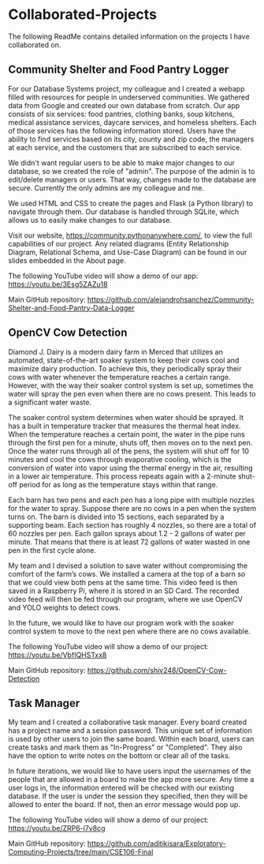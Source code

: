 # Collaborated-Projects
The following ReadMe contains detailed information on the projects I have collaborated on.


## Community Shelter and Food Pantry Logger

For our Database Systems project, my colleague and I created a webapp filled with resources for people in underserved communities. We gathered data from Google and created our own database from scratch. Our app consists of six services: food pantries, clothing banks, soup kitchens, medical assistance services, daycare services, and homeless shelters. Each of those services has the following information stored. Users have the ability to find services based on its city, county and zip code, the managers at each service, and the customers that are subscribed to each service.

We didn't want regular users to be able to make major changes to our database, so we created the role of "admin". The purpose of the admin is to edit/delete managers or users. That way, changes made to the database are secure. Currently the only admins are my colleague and me.

We used HTML and CSS to create the pages and Flask (a Python library) to navigate through them. Our database is handled through SQLite, which allows us to easily make changes to our database.

Visit our website, https://community.pythonanywhere.com/, to view the full capabilities of our project. Any related diagrams (Entity Relationship Diagram, Relational Schema, and Use-Case Diagram) can be found in our slides embedded in the About page.

The following YouTube video will show a demo of our app: https://youtu.be/3Esg5ZAZu18

Main GitHub repository: https://github.com/alejandrohsanchez/Community-Shelter-and-Food-Pantry-Data-Logger


## OpenCV Cow Detection

Diamond J. Dairy is a modern dairy farm in Merced that utilizes an automated, state-of-the-art soaker system to keep their cows cool and maximize dairy production. To achieve this, they periodically spray their cows with water whenever the temperature reaches a certain range. However, with the way their soaker control system is set up, sometimes the water will spray the pen even when there are no cows present. This leads to a significant water waste.

The soaker control system determines when water should be sprayed. It has a built in temperature tracker that measures the thermal heat index. When the temperature reaches a certain point, the water in the pipe runs through the first pen for a minute, shuts off, then moves on to the next pen. Once the water runs through all of the pens, the system will shut off for 10 minutes and cool the cows through evaporative cooling, which is the conversion of water into vapor using the thermal energy in the air, resulting in a lower air temperature. This process repeats again with a 2-minute shut-off period for as long as the temperature stays within that range.

Each barn has two pens and each pen has a long pipe with multiple nozzles for the water to spray. Suppose there are no cows in a pen when the system turns on. The barn is divided into 15 sections, each separated by a supporting beam. Each section has roughly 4 nozzles, so there are a total of 60 nozzles per pen. Each gallon sprays about 1.2 - 2 gallons of water per minute. That means that there is at least 72 gallons of water wasted in one pen in the first cycle alone.

My team and I devised a solution to save water without compromising the comfort of the farm’s cows. We installed a camera at the top of a barn so that we could view both pens at the same time. This video feed is then saved in a Raspberry Pi, where it is stored in an SD Card. The recorded video feed will then be fed through our program, where we use OpenCV and YOLO weights to detect cows.

In the future, we would like to have our program work with the soaker control system to move to the next pen where there are no cows available.

The following YouTube video will show a demo of our project: https://youtu.be/VbfIQHSTxx8

Main GitHub repository: https://github.com/shiv248/OpenCV-Cow-Detection


## Task Manager

My team and I created a collaborative task manager. Every board created has a project name and a session password. This unique set of information is used by other users to join the same board. Within each board, users can create tasks and mark them as "In-Progress" or "Completed". They also have the option to write notes on the bottom or clear all of the tasks.

In future iterations, we would like to have users input the usernames of the people that are allowed in a board to make the app more secure. Any time a user logs in, the information entered will be checked with our existing database. If the user is under the session they specified, then they will be allowed to enter the board. If not, then an error message would pop up.

The following YouTube video will show a demo of our project: https://youtu.be/ZRP6-l7v8cg

Main GitHub repository: https://github.com/aditikisara/Exploratory-Computing-Projects/tree/main/CSE106-Final
